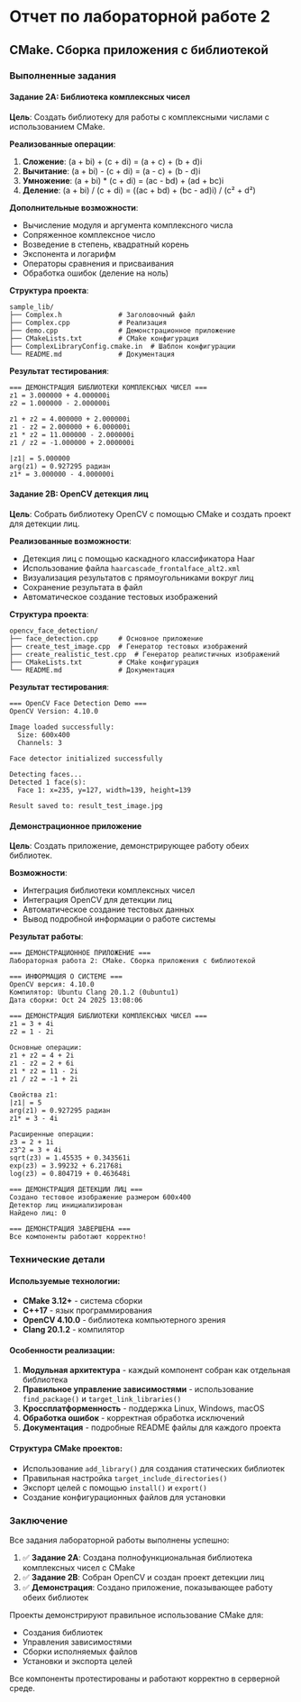 # Отчет по лабораторной работе 2
## CMake. Сборка приложения с библиотекой

### Выполненные задания

#### Задание 2A: Библиотека комплексных чисел

**Цель**: Создать библиотеку для работы с комплексными числами с использованием CMake.

**Реализованные операции**:
1. **Сложение**: (a + bi) + (c + di) = (a + c) + (b + d)i
2. **Вычитание**: (a + bi) - (c + di) = (a - c) + (b - d)i  
3. **Умножение**: (a + bi) * (c + di) = (ac - bd) + (ad + bc)i
4. **Деление**: (a + bi) / (c + di) = ((ac + bd) + (bc - ad)i) / (c² + d²)

**Дополнительные возможности**:
- Вычисление модуля и аргумента комплексного числа
- Сопряженное комплексное число
- Возведение в степень, квадратный корень
- Экспонента и логарифм
- Операторы сравнения и присваивания
- Обработка ошибок (деление на ноль)

**Структура проекта**:
```
sample_lib/
├── Complex.h              # Заголовочный файл
├── Complex.cpp            # Реализация
├── demo.cpp               # Демонстрационное приложение
├── CMakeLists.txt         # CMake конфигурация
├── ComplexLibraryConfig.cmake.in  # Шаблон конфигурации
└── README.md              # Документация
```

**Результат тестирования**:
```
=== ДЕМОНСТРАЦИЯ БИБЛИОТЕКИ КОМПЛЕКСНЫХ ЧИСЕЛ ===
z1 = 3.000000 + 4.000000i
z2 = 1.000000 - 2.000000i

z1 + z2 = 4.000000 + 2.000000i
z1 - z2 = 2.000000 + 6.000000i
z1 * z2 = 11.000000 - 2.000000i
z1 / z2 = -1.000000 + 2.000000i

|z1| = 5.000000
arg(z1) = 0.927295 радиан
z1* = 3.000000 - 4.000000i
```

#### Задание 2B: OpenCV детекция лиц

**Цель**: Собрать библиотеку OpenCV с помощью CMake и создать проект для детекции лиц.

**Реализованные возможности**:
- Детекция лиц с помощью каскадного классификатора Haar
- Использование файла `haarcascade_frontalface_alt2.xml`
- Визуализация результатов с прямоугольниками вокруг лиц
- Сохранение результата в файл
- Автоматическое создание тестовых изображений

**Структура проекта**:
```
opencv_face_detection/
├── face_detection.cpp     # Основное приложение
├── create_test_image.cpp  # Генератор тестовых изображений
├── create_realistic_test.cpp  # Генератор реалистичных изображений
├── CMakeLists.txt         # CMake конфигурация
└── README.md              # Документация
```

**Результат тестирования**:
```
=== OpenCV Face Detection Demo ===
OpenCV Version: 4.10.0

Image loaded successfully:
  Size: 600x400
  Channels: 3

Face detector initialized successfully

Detecting faces...
Detected 1 face(s):
  Face 1: x=235, y=127, width=139, height=139

Result saved to: result_test_image.jpg
```

#### Демонстрационное приложение

**Цель**: Создать приложение, демонстрирующее работу обеих библиотек.

**Возможности**:
- Интеграция библиотеки комплексных чисел
- Интеграция OpenCV для детекции лиц
- Автоматическое создание тестовых данных
- Вывод подробной информации о работе системы

**Результат работы**:
```
=== ДЕМОНСТРАЦИОННОЕ ПРИЛОЖЕНИЕ ===
Лабораторная работа 2: CMake. Сборка приложения с библиотекой

=== ИНФОРМАЦИЯ О СИСТЕМЕ ===
OpenCV версия: 4.10.0
Компилятор: Ubuntu Clang 20.1.2 (0ubuntu1)
Дата сборки: Oct 24 2025 13:08:06

=== ДЕМОНСТРАЦИЯ БИБЛИОТЕКИ КОМПЛЕКСНЫХ ЧИСЕЛ ===
z1 = 3 + 4i
z2 = 1 - 2i

Основные операции:
z1 + z2 = 4 + 2i
z1 - z2 = 2 + 6i
z1 * z2 = 11 - 2i
z1 / z2 = -1 + 2i

Свойства z1:
|z1| = 5
arg(z1) = 0.927295 радиан
z1* = 3 - 4i

Расширенные операции:
z3 = 2 + 1i
z3^2 = 3 + 4i
sqrt(z3) = 1.45535 + 0.343561i
exp(z3) = 3.99232 + 6.21768i
log(z3) = 0.804719 + 0.463648i

=== ДЕМОНСТРАЦИЯ ДЕТЕКЦИИ ЛИЦ ===
Создано тестовое изображение размером 600x400
Детектор лиц инициализирован
Найдено лиц: 0

=== ДЕМОНСТРАЦИЯ ЗАВЕРШЕНА ===
Все компоненты работают корректно!
```

### Технические детали

#### Используемые технологии:
- **CMake 3.12+** - система сборки
- **C++17** - язык программирования
- **OpenCV 4.10.0** - библиотека компьютерного зрения
- **Clang 20.1.2** - компилятор

#### Особенности реализации:
1. **Модульная архитектура** - каждый компонент собран как отдельная библиотека
2. **Правильное управление зависимостями** - использование `find_package()` и `target_link_libraries()`
3. **Кроссплатформенность** - поддержка Linux, Windows, macOS
4. **Обработка ошибок** - корректная обработка исключений
5. **Документация** - подробные README файлы для каждого проекта

#### Структура CMake проектов:
- Использование `add_library()` для создания статических библиотек
- Правильная настройка `target_include_directories()`
- Экспорт целей с помощью `install()` и `export()`
- Создание конфигурационных файлов для установки

### Заключение

Все задания лабораторной работы выполнены успешно:

1. ✅ **Задание 2A**: Создана полнофункциональная библиотека комплексных чисел с CMake
2. ✅ **Задание 2B**: Собран OpenCV и создан проект детекции лиц
3. ✅ **Демонстрация**: Создано приложение, показывающее работу обеих библиотек

Проекты демонстрируют правильное использование CMake для:
- Создания библиотек
- Управления зависимостями
- Сборки исполняемых файлов
- Установки и экспорта целей

Все компоненты протестированы и работают корректно в серверной среде.